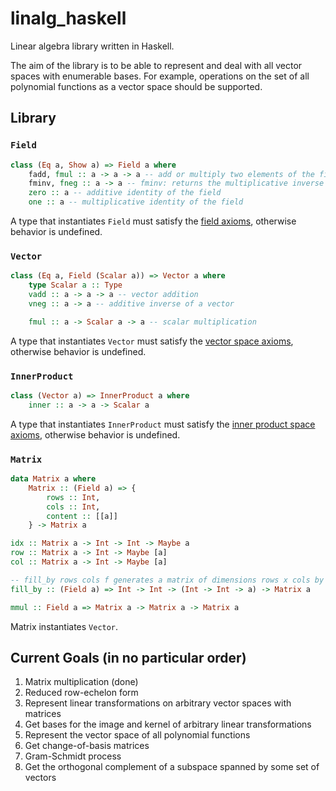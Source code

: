 # linalg_haskell

Linear algebra library written in Haskell.

The aim of the library is to be able to represent and deal with all vector spaces with enumerable bases.
For example, operations on the set of all polynomial functions as a vector space should be supported.

## Library

### `Field` 
```hs
class (Eq a, Show a) => Field a where 
    fadd, fmul :: a -> a -> a -- add or multiply two elements of the field
    fminv, fneg :: a -> a -- fminv: returns the multiplicative inverse of input, fneg: returns the additive inverse
    zero :: a -- additive identity of the field
    one :: a -- multiplicative identity of the field
```

A type that instantiates `Field` must satisfy the [field axioms](https://mathworld.wolfram.com/FieldAxioms.html), otherwise behavior is undefined.

### `Vector`
```hs
class (Eq a, Field (Scalar a)) => Vector a where
    type Scalar a :: Type
    vadd :: a -> a -> a -- vector addition
    vneg :: a -> a -- additive inverse of a vector

    fmul :: a -> Scalar a -> a -- scalar multiplication
```

A type that instantiates `Vector` must satisfy the [vector space axioms](https://math.colorado.edu/~jonathan.wise/teaching/math3135-spring-2017/exp01.pdf), otherwise behavior is undefined.

### `InnerProduct`
```hs
class (Vector a) => InnerProduct a where
    inner :: a -> a -> Scalar a 
```

A type that instantiates `InnerProduct` must satisfy the [inner product space axioms](https://www.math.ucdavis.edu/~anne/WQ2007/mat67-Lj-Inner_Product_Spaces.pdf), otherwise behavior is undefined.

### `Matrix`
```hs
data Matrix a where
    Matrix :: (Field a) => {
        rows :: Int,
        cols :: Int,
        content :: [[a]]
    } -> Matrix a

idx :: Matrix a -> Int -> Int -> Maybe a
row :: Matrix a -> Int -> Maybe [a]
col :: Matrix a -> Int -> Maybe [a]

-- fill_by rows cols f generates a matrix of dimensions rows x cols by calling f with indices i,j for each spot in the matrix, with i <- 1..<rows and j <- 1..<cols
fill_by :: (Field a) => Int -> Int -> (Int -> Int -> a) -> Matrix a

mmul :: Field a => Matrix a -> Matrix a -> Matrix a
```

Matrix instantiates `Vector`.

## Current Goals (in no particular order)

1. Matrix multiplication (done)
2. Reduced row-echelon form
3. Represent linear transformations on arbitrary vector spaces with matrices
4. Get bases for the image and kernel of arbitrary linear transformations
5. Represent the vector space of all polynomial functions
6. Get change-of-basis matrices
7. Gram-Schmidt process
8. Get the orthogonal complement of a subspace spanned by some set of vectors
